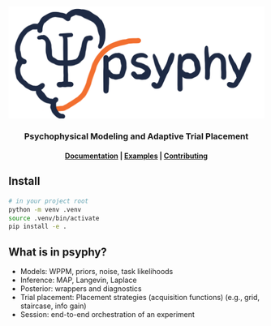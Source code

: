 ![psyphy logo](images/psyphy_logo_draft.png)

<div align="center">
    <picture>
    <source srcset="images/psyphy_logo_draft.png" media="(prefers-color-scheme: light)"/>
    <source srcset="images/psyphy_logo_draft.png"  media="(prefers-color-scheme: dark)"/>
    <!-- <img align="center" src="docs/assets/logo/logo_text_black.svg" alt="Inferno" width="400" style="padding-right: 10px; padding left: 10px;"/> -->
    </picture>
    <h3>Psychophysical Modeling and Adaptive Trial Placement</h3>
</div>



<h4 align="center">
  <a href="https://hmd101.github.io/psyphy/reference/">Documentation</a> |
  <a href="https://hmd101.github.io/psyphy/examples/mvp/offline_fit_mvp/">Examples</a> |
  <a href="https://hmd101.github.io/psyphy/CONTRIBUTING/">Contributing</a>
</h4>

## Install

```bash
# in your project root
python -m venv .venv
source .venv/bin/activate
pip install -e .
```

## What is in psyphy?

- Models: WPPM, priors, noise, task likelihoods
- Inference: MAP, Langevin, Laplace
- Posterior: wrappers and diagnostics
- Trial placement: Placement strategies (acquisition functions) (e.g., grid, staircase, info gain)
- Session: end-to-end orchestration of an experiment
